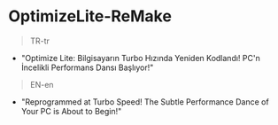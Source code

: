 # OptimizeLite-ReMake
> TR-tr

* "Optimize Lite: Bilgisayarın Turbo Hızında Yeniden Kodlandı! PC'n İncelikli Performans Dansı Başlıyor!"

> EN-en

* "Reprogrammed at Turbo Speed! The Subtle Performance Dance of Your PC is About to Begin!"
